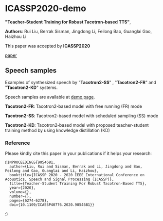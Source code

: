 # ICASSP2020-demo

__"Teacher-Student Training for Robust Tacotron-based TTS"__,


__Authors__: Rui Liu, Berrak Sisman, Jingdong Li, Feilong Bao, Guanglai Gao, Haizhou Li

This paper was accepted by __ICASSP2020__

[paper](https://ieeexplore.ieee.org/document/9054681)


## Speech samples

Examples of synthesized speech by "__Tacotron2-SS__" , "__Tacotron2-FR__" and "__Tacotron2-KD__" systems.



Speech samples are available at   [demo page](https://ttslr.github.io/ICASSP2020/).



__Tacotron2-FR__: Tacotron2-based model with free running (FR) mode


__Tacotron2-SS__: Tacotron2-based model with scheduled sampling (SS) mode


__Tacotron2-KD__: Tacotron2-based model with proposed teacher-student training method by using knowledge distillation (KD)



### Reference

Please kindly cite this paper in your publications if it helps your research:

```
@INPROCEEDINGS{9054681,
  author={Liu, Rui and Sisman, Berrak and Li, Jingdong and Bao, Feilong and Gao, Guanglai and Li, Haizhou},
  booktitle={ICASSP 2020 - 2020 IEEE International Conference on Acoustics, Speech and Signal Processing (ICASSP)}, 
  title={Teacher-Student Training For Robust Tacotron-Based TTS}, 
  year={2020},
  volume={},
  number={},
  pages={6274-6278},
  doi={10.1109/ICASSP40776.2020.9054681}}

```

:)



